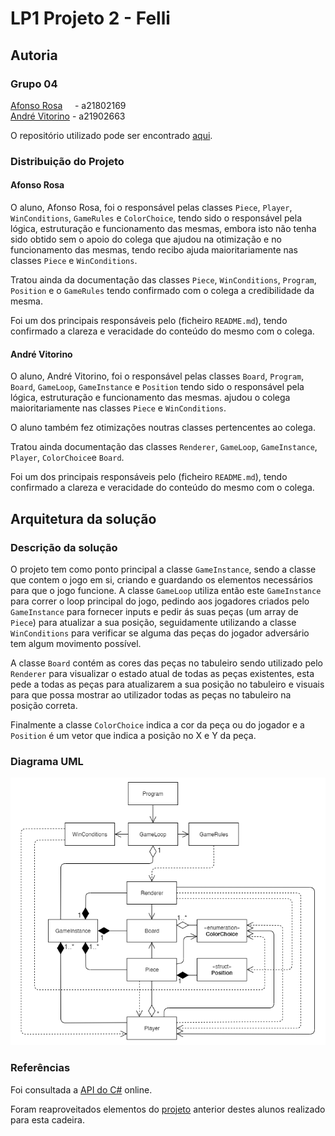 # LP1 Projeto 2 - Felli

## Autoria

### Grupo 04

[Afonso Rosa](https://github.com/AfonsoGR) &nbsp;&nbsp;&nbsp;&nbsp;- a21802169  
[André Vitorino](https://github.com/Freeze88-2) - a21902663  

O repositório utilizado pode ser encontrado
[aqui](https://github.com/AfonsoGR/LP1_Project2).

### Distribuição do Projeto

#### Afonso Rosa

O aluno, Afonso Rosa, foi o responsável pelas classes `Piece`, `Player`,
`WinConditions`, `GameRules` e `ColorChoice`, tendo sido o responsável
pela lógica, estruturação e funcionamento das mesmas, embora isto não tenha sido
obtido sem o apoio do colega que ajudou na otimização e no funcionamento das
mesmas, tendo recibo ajuda maioritariamente nas classes `Piece` e
`WinConditions`.

Tratou ainda da documentação das classes `Piece`, `WinConditions`,
`Program`, `Position` e o `GameRules` tendo confirmado com o colega a
credibilidade da mesma.

Foi um dos principais responsáveis pelo (ficheiro `README.md`), tendo
confirmado a clareza e veracidade do conteúdo do mesmo com o colega.

#### André Vitorino

O aluno, André Vitorino, foi o responsável pelas classes `Board`,
`Program`, `Board`, `GameLoop`, `GameInstance` e `Position` tendo
sido o responsável pela lógica, estruturação e funcionamento das mesmas.
ajudou o colega maioritariamente nas classes `Piece` e `WinConditions`.

O aluno também fez otimizações noutras classes pertencentes ao colega.

Tratou ainda documentação das classes `Renderer`, `GameLoop`,
`GameInstance`, `Player`, `ColorChoice`e `Board`.

Foi um dos principais responsáveis pelo (ficheiro `README.md`), tendo
confirmado a clareza e veracidade do conteúdo do mesmo com o colega.

## Arquitetura da solução

### Descrição da solução

O projeto tem como ponto principal a classe `GameInstance`, sendo a classe que
contem o jogo em si, criando e guardando os elementos necessários para que o
jogo funcione. A classe `GameLoop` utiliza então este `GameInstance` para correr
o loop principal do jogo, pedindo aos jogadores criados pelo `GameInstance`
para fornecer inputs e pedir ás suas peças (um array de `Piece`) para atualizar
a sua posição, seguidamente utilizando a classe `WinConditions` para verificar
se alguma das peças do jogador adversário tem algum movimento possível.

A classe `Board` contém as cores das peças no tabuleiro sendo utilizado pelo
`Renderer` para visualizar o estado atual de todas as peças existentes, esta
pede a todas as peças para atualizarem a sua posição no tabuleiro e visuais para
que possa mostrar ao utilizador todas as peças no tabuleiro na posição correta.

Finalmente a classe `ColorChoice` indica a cor da peça ou do jogador e a
`Position` é um vetor que indica a posição no X e Y da peça.

### Diagrama UML

![diagramaUML](diagramaUML.png)

### Referências

Foi consultada a
[API&nbsp;do&nbsp;C#](
    ps://docs.microsoft.com/en-us/dotnet/api/system?view=netcore-3.1) online.

Foram reaproveitados elementos do
[projeto](https://github.com/AfonsoGR/LP1_Projeto_1) anterior destes alunos
realizado para esta cadeira.
